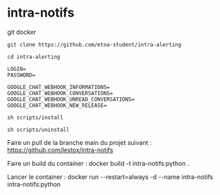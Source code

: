 # intra-notifs

git
docker

```
git clone https://github.com/etna-student/intra-alerting

cd intra-alerting
```



```
LOGIN=
PASSWORD=

GOOGLE_CHAT_WEBHOOK_INFORMATIONS=
GOOGLE_CHAT_WEBHOOK_CONVERSATIONS=
GOOGLE_CHAT_WEBHOOK_UNREAD_CONVERSATIONS=
GOOGLE_CHAT_WEBHOOK_NEW_RELEASE=
```

```
sh scripts/install
```

```
sh scripts/uninstall
```


Faire un pull de la branche main du projet suivant :
https://github.com/lestox/intra-notifs

Faire un build du container :
docker build -t intra-notifs:python .

Lancer le container :
docker run --restart=always -d --name intra-notifs intra-notifs:python
